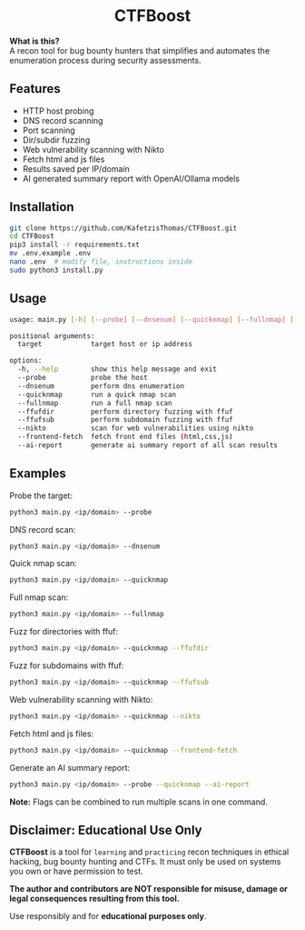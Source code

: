 <h1 align="center">CTFBoost</h1>

**What is this?**  
A recon tool for bug bounty hunters that simplifies and automates the enumeration process during security assessments.

## Features

* HTTP host probing
* DNS record scanning
* Port scanning
* Dir/subdir fuzzing
* Web vulnerability scanning with Nikto
* Fetch html and js files
* Results saved per IP/domain
* AI generated summary report with OpenAI/Ollama models

## Installation

```bash
git clone https://github.com/KafetzisThomas/CTFBoost.git
cd CTFBoost
pip3 install -r requirements.txt
mv .env.example .env
nano .env  # modify file, instructions inside
sudo python3 install.py
```

## Usage

```bash
usage: main.py [-h] [--probe] [--dnsenum] [--quicknmap] [--fullnmap] [--ffufdir] [--ffufsub] [--nikto] [--frontend-fetch] [--ai-report] target

positional arguments:
  target            target host or ip address

options:
  -h, --help        show this help message and exit
  --probe           probe the host
  --dnsenum         perform dns enumeration
  --quicknmap       run a quick nmap scan
  --fullnmap        run a full nmap scan
  --ffufdir         perform directory fuzzing with ffuf
  --ffufsub         perform subdomain fuzzing with ffuf
  --nikto           scan for web vulnerabilities using nikto
  --frontend-fetch  fetch front end files (html,css,js)
  --ai-report       generate ai summary report of all scan results
```

## Examples

Probe the target:
```bash
python3 main.py <ip/domain> --probe
```

DNS record scan:
```bash
python3 main.py <ip/domain> --dnsenum
```

Quick nmap scan:
```bash
python3 main.py <ip/domain> --quicknmap
```

Full nmap scan:
```bash
python3 main.py <ip/domain> --fullnmap
```

Fuzz for directories with ffuf:
```bash
python3 main.py <ip/domain> --quicknmap --ffufdir
```

Fuzz for subdomains with ffuf:
```bash
python3 main.py <ip/domain> --quicknmap --ffufsub
```

Web vulnerability scanning with Nikto:
```bash
python3 main.py <ip/domain> --quicknmap --nikto
```

Fetch html and js files:
```bash
python3 main.py <ip/domain> --quicknmap --frontend-fetch
```

Generate an AI summary report:
```bash
python3 main.py <ip/domain> --probe --quicknmap --ai-report
```

**Note:** Flags can be combined to run multiple scans in one command.

## Disclaimer: Educational Use Only

**CTFBoost** is a tool for `learning` and `practicing` recon techniques in ethical hacking, bug bounty hunting and CTFs. It must only be used on systems you own or have permission to test.

**The author and contributors are NOT responsible for misuse, damage or legal consequences resulting from this tool.**

Use responsibly and for **educational purposes only**.
